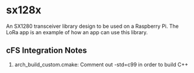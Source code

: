 # sx128x
An SX1280 transceiver library design to be used on a Raspberry Pi. The LoRa app is an example of how an app can use this library. 

## cFS Integration Notes
1. arch_build_custom.cmake: Comment out -std=c99 in order to build C++